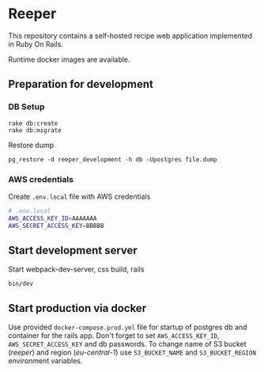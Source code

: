# Reeper

This repository contains a self-hosted recipe web application implemented in Ruby On Rails. 

Runtime docker images are available. 

## Preparation for development

### DB Setup

```
rake db:create
rake db:migrate
```

Restore dump

```
pg_restore -d reeper_development -h db -Upostgres file.dump
```

### AWS credentials

Create `.env.local` file with AWS credentials

```bash
# .env.local
AWS_ACCESS_KEY_ID=AAAAAAA
AWS_SECRET_ACCESS_KEY=BBBBB
```


## Start development server

Start webpack-dev-server, css build, rails

```
bin/dev
```

## Start production via docker

Use provided `docker-compose.prod.yml` file for startup of postgres db and container for the rails app. Don't forget to set `AWS_ACCESS_KEY_ID`, `AWS_SECRET_ACCESS_KEY` and db passwords. To change name of S3 bucket (_reeper_) and region (_eu-central-1_) use `S3_BUCKET_NAME` and `S3_BUCKET_REGION` environment variables. 

